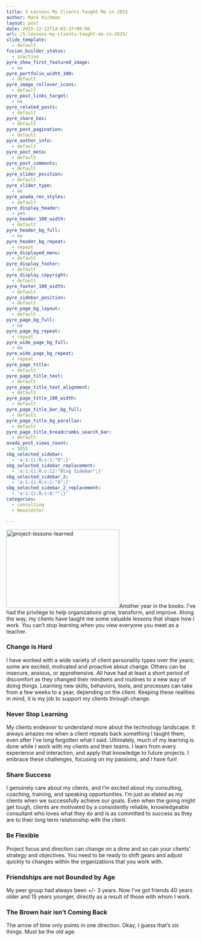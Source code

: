```yaml
---
title: 5 Lessons My Clients Taught Me in 2015
author: Mark Richman
layout: post
date: 2015-12-22T14:03:37+00:00
url: /5-lessons-my-clients-taught-me-in-2015/
slide_template:
  - default
fusion_builder_status:
  - inactive
pyre_show_first_featured_image:
  - no
pyre_portfolio_width_100:
  - default
pyre_image_rollover_icons:
  - default
pyre_post_links_target:
  - no
pyre_related_posts:
  - default
pyre_share_box:
  - default
pyre_post_pagination:
  - default
pyre_author_info:
  - default
pyre_post_meta:
  - default
pyre_post_comments:
  - default
pyre_slider_position:
  - default
pyre_slider_type:
  - no
pyre_avada_rev_styles:
  - default
pyre_display_header:
  - yes
pyre_header_100_width:
  - default
pyre_header_bg_full:
  - no
pyre_header_bg_repeat:
  - repeat
pyre_displayed_menu:
  - default
pyre_display_footer:
  - default
pyre_display_copyright:
  - default
pyre_footer_100_width:
  - default
pyre_sidebar_position:
  - default
pyre_page_bg_layout:
  - default
pyre_page_bg_full:
  - no
pyre_page_bg_repeat:
  - repeat
pyre_wide_page_bg_full:
  - no
pyre_wide_page_bg_repeat:
  - repeat
pyre_page_title:
  - default
pyre_page_title_text:
  - default
pyre_page_title_text_alignment:
  - default
pyre_page_title_100_width:
  - default
pyre_page_title_bar_bg_full:
  - default
pyre_page_title_bg_parallax:
  - default
pyre_page_title_breadcrumbs_search_bar:
  - default
avada_post_views_count:
  - 1055
sbg_selected_sidebar:
  - 'a:1:{i:0;s:1:"0";}'
sbg_selected_sidebar_replacement:
  - 'a:1:{i:0;s:12:"Blog Sidebar";}'
sbg_selected_sidebar_2:
  - 'a:1:{i:0;s:1:"0";}'
sbg_selected_sidebar_2_replacement:
  - 'a:1:{i:0;s:0:"";}'
categories:
  - consulting
  - Newsletter

---
```

<img class="size-medium wp-image-911 alignleft" src="http://www.markrichman.com/wp-content/uploads/2015/12/project-lessons-learned-300x208.jpg" alt="project-lessons-learned" width="300" height="208" srcset="http://www.markrichman.com/wp-content/uploads/2015/12/project-lessons-learned-300x208.jpg 300w, http://www.markrichman.com/wp-content/uploads/2015/12/project-lessons-learned.jpg 620w" sizes="(max-width: 300px) 100vw, 300px" />Another year in the books. I&#8217;ve had the privilege to help organizations grow, transform, and improve. Along the way, my clients have taught me some valuable lessons that shape how I work. You can&#8217;t stop learning when you view everyone you meet as a teacher.

### Change is Hard

I have worked with a wide variety of client personality types over the years; some are excited, motivated and proactive about change. Others can be insecure, anxious, or apprehensive. All have had at least a short period of discomfort as they changed their mindsets and routines to a new way of doing things. Learning new skills, behaviors, tools, and processes can take from a few weeks to a year, depending on the client. Keeping these realities in mind, it is my job to support my clients through change.

### Never Stop Learning

My clients endeavor to understand more about the technology landscape. It always amazes me when a client repeats back something I taught them, even after I&#8217;ve long forgotten what I said. Ultimately, much of my learning is done while I work with my clients and their teams. I learn from every experience and interaction, and apply that knowledge to future projects. I embrace these challenges, focusing on my passions, and I have fun!

### Share Success

I genuinely care about my clients, and I&#8217;m excited about my consulting, coaching, training, and speaking opportunities. I&#8217;m just as elated as my clients when we successfully achieve our goals. Even when the going might get tough, clients are motivated by a consistently reliable, knowledgeable consultant who loves what they do and is as committed to success as they are to their long term relationship with the client.

### Be Flexible

Project focus and direction can change on a dime and so can your clients&#8217; strategy and objectives. You need to be ready to shift gears and adjust quickly to changes within the organizations that you work with.

### Friendships are not Bounded by Age

My peer group had always been +/- 3 years. Now I&#8217;ve got friends 40 years older and 15 years younger, directly as a result of those with whom I work.

### The Brown hair isn&#8217;t Coming Back

The arrow of time only points in one direction. Okay, I guess that&#8217;s six things. Must be the old age.